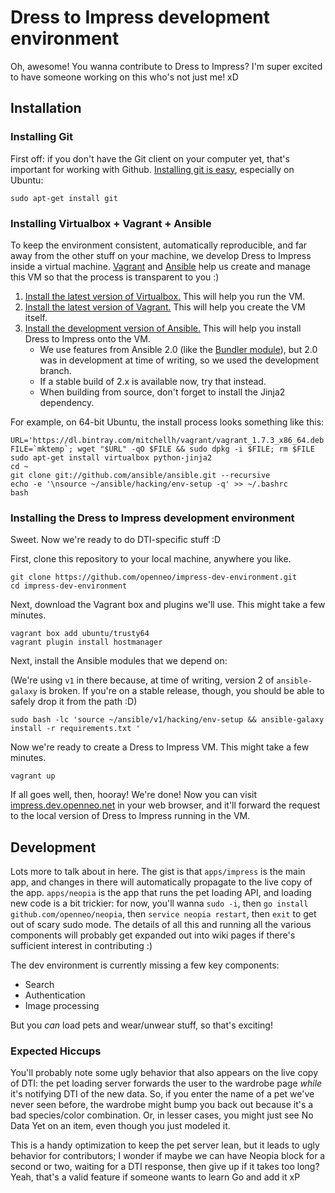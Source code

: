 # Dress to Impress development environment

Oh, awesome! You wanna contribute to Dress to Impress? I'm super excited to have someone working on this who's not just me! xD

## Installation

### Installing Git

First off: if you don't have the Git client on your computer yet, that's important for working with Github. [Installing git is easy][git-install], especially on Ubuntu:

    sudo apt-get install git

  [git-install]: https://git-scm.com/book/en/v2/Getting-Started-Installing-Git


### Installing Virtualbox + Vagrant + Ansible

To keep the environment consistent, automatically reproducible, and far away from the other stuff on your machine, we develop Dress to Impress inside a virtual machine. [Vagrant][vagrant] and [Ansible][ansible] help us create and manage this VM so that the process is transparent to you :)

1. [Install the latest version of Virtualbox.][virtualbox-install] This will help you run the VM.
2. [Install the latest version of Vagrant.][vagrant-install] This will help you create the VM itself.
3. [Install the development version of Ansible.][ansible-install] This will help you install Dress to Impress onto the VM.
    * We use features from Ansible 2.0 (like the [Bundler module](http://docs.ansible.com/bundler_module.html)), but 2.0 was in development at time of writing, so we used the development branch.
    * If a stable build of 2.x is available now, try that instead.
    * When building from source, don't forget to install the Jinja2 dependency.

For example, on 64-bit Ubuntu, the install process looks something like this:

    URL='https://dl.bintray.com/mitchellh/vagrant/vagrant_1.7.3_x86_64.deb'; FILE=`mktemp`; wget "$URL" -qO $FILE && sudo dpkg -i $FILE; rm $FILE
    sudo apt-get install virtualbox python-jinja2
    cd ~
    git clone git://github.com/ansible/ansible.git --recursive
    echo -e '\nsource ~/ansible/hacking/env-setup -q' >> ~/.bashrc
    bash

  [virtualbox-install]: https://www.virtualbox.org/wiki/Linux_Downloads
  [vagrant]: https://www.vagrantup.com/
  [vagrant-install]: https://www.vagrantup.com/downloads.html
  [ansible]: http://docs.ansible.com/index.html
  [ansible-install]: http://docs.ansible.com/intro_installation.html#running-from-source


### Installing the Dress to Impress development environment

Sweet. Now we're ready to do DTI-specific stuff :D

First, clone this repository to your local machine, anywhere you like.

    git clone https://github.com/openneo/impress-dev-environment.git
    cd impress-dev-environment

Next, download the Vagrant box and plugins we'll use. This might take a few minutes.

    vagrant box add ubuntu/trusty64
    vagrant plugin install hostmanager

Next, install the Ansible modules that we depend on:

(We're using `v1` in there because, at time of writing, version 2 of `ansible-galaxy` is broken. If you're on a stable release, though, you should be able to safely drop it from the path :D)

    sudo bash -lc 'source ~/ansible/v1/hacking/env-setup && ansible-galaxy install -r requirements.txt '

Now we're ready to create a Dress to Impress VM. This might take a few minutes.

    vagrant up

If all goes well, then, hooray! We're done! Now you can visit [impress.dev.openneo.net](http://impress.dev.openneo.net/) in your web browser, and it'll forward the request to the local version of Dress to Impress running in the VM.

## Development

Lots more to talk about in here. The gist is that `apps/impress` is the main app, and changes in there will automatically propagate to the live copy of the app. `apps/neopia` is the app that runs the pet loading API, and loading new code is a bit trickier: for now, you'll wanna `sudo -i`, then `go install github.com/openneo/neopia`, then `service neopia restart`, then `exit` to get out of scary sudo mode. The details of all this and running all the various components will probably get expanded out into wiki pages if there's sufficient interest in contributing :)

The dev environment is currently missing a few key components:

* Search
* Authentication
* Image processing

But you *can* load pets and wear/unwear stuff, so that's exciting!

### Expected Hiccups

You'll probably note some ugly behavior that also appears on the live copy of DTI: the pet loading server forwards the user to the wardrobe page *while* it's notifying DTI of the new data. So, if you enter the name of a pet we've never seen before, the wardrobe might bump you back out because it's a bad species/color combination. Or, in lesser cases, you might just see No Data Yet on an item, even though you just modeled it.

This is a handy optimization to keep the pet server lean, but it leads to ugly behavior for contributors; I wonder if maybe we can have Neopia block for a second or two, waiting for a DTI response, then give up if it takes too long? Yeah, that's a valid feature if someone wants to learn Go and add it xP
